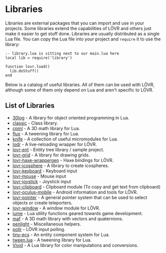 Libraries
===

Libraries are external packages that you can import and use in your projects.  Some libraries extend
the capabilities of LÖVR and others just make it easier to get stuff done.  Libraries are usually
distributed as a single Lua file.  You can copy the Lua file into your project and `require` it to
use the library:

```
-- library.lua is sitting next to our main.lua here
local lib = require('library')

function lovr.load()
  lib.doStuff()
end
```

Below is a catalog of useful libraries.  All of them can be used with LÖVR, although some of them
only depend on Lua and aren't specific to LÖVR.

List of Libraries
---

- [30log](https://github.com/Yonaba/30log) - A library for object oriented programming in Lua.
- [classic](https://github.com/rxi/classic) - Class library.
- [cpml](https://github.com/excessive/cpml) - A 3D math library for Lua.
- [flux](https://github.com/rxi/flux) - A tweening library for Lua.
- [knife](https://github.com/airstruck/knife) - A collection of useful micromodules for Lua.
- [lodr](https://github.com/mcclure/lodr) - A live-reloading wrapper for LÖVR.
- [lovr-ent](https://github.com/mcclure/lovr-ent) - Entity tree library / sample project.
- [lovr-grid](https://github.com/bjornbytes/lovr-grid) - A library for drawing grids.
- [lovr-haxe-wrappergen](https://github.com/excessive/lovr-haxe-wrappergen) - Haxe bindings for LÖVR.
- [lovr-icosphere](https://github.com/bjornbytes/lovr-icosphere) - A library to create icospheres.
- [lovr-keyboard](https://github.com/bjornbytes/lovr-keyboard) - Keyboard input
- [lovr-mouse](https://github.com/bjornbytes/lovr-mouse) - Mouse input
- [lovr-joystick](https://github.com/Rabios/lovr-joystick) - Joystick input
- [lovr-clipboard](https://github.com/Rabios/lovr-clipboard) - Clipboard module (To copy and get text from clipboard)
- [lovr-oculus-mobile](https://github.com/mcclure/lovr-oculus-mobile) - Android information and
  tools for LÖVR.
- [lovr-pointer](https://github.com/bjornbytes/lovr-pointer) - A general pointer system that can be
  used to select objects or create teleporters.
- [lovr-window](https://github.com/Papaew/lovr-window) - A window module for LÖVR.
- [lume](https://github.com/rxi/lume) - Lua utility functions geared towards game development.
- [maf](https://github.com/bjornbytes/maf) - A 3D math library with vectors and quaternions.
- [penlight](https://github.com/lunarmodules/Penlight) - Miscellaneous helpers.
- [pollr](https://github.com/ulydev/pollr) - LÖVR input polling.
- [tiny-ecs](https://github.com/bakpakin/tiny-ecs) - An entity component system for Lua.
- [tween.lua](https://github.com/kikito/tween.lua) - A tweening library for Lua.
- [Vivid](https://github.com/WetDesertRock/vivid) - A Lua library for color manipulations and
  conversions.
